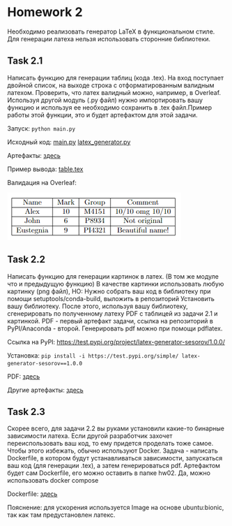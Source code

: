 # Homework 2

Необходимо реализовать генератор LaTeX в функциональном стиле. Для генерации латеха нельзя использовать сторонние библиотеки.

## Task 2.1
Написать функцию для генерации таблиц (кода .tex). На вход поступает двойной список, на выходе строка с отформатированным валидным латехом. Проверить, что латех валидный можно, например, в Overleaf.
Используя другой модуль (.py файл) нужно импортировать вашу функцию и используя ее необходимо сохранить в .tex файл.Пример работы этой функции, это и будет артефактом для этой задачи.

Запуск: `python main.py`

Исходный код: [main.py](task_1/main.py) [latex_generator.py](task_1/latex_generator.py)

Артефакты: [здесь](task_1/artifacts)

Пример вывода: [table.tex](task_1/artifacts/table.tex)

Валидация на Overleaf:

![Overleaf table](task_1/artifacts/overleaf.png)

## Task 2.2
Написать функцию для генерации картинок в латех. (В том же модуле что и предыдущую функцию)
В качестве картинки использовать любую картинку (png файл), НО:
Нужно собрать ваш код в библиотеку при помощи setuptools/conda-build, выложить в репозиторий
Установить вашу библиотеку.
После этого, используя вашу библиотеку, сгенерировать по полученному латеху PDF с таблицей из задачи 2.1 и картинкой. PDF -  первый артефакт задачи, ссылка на репозиторий в PyPI/Anaconda - второй.
Генерировать pdf можно при помощи pdflatex.

Ссылка на PyPI: https://test.pypi.org/project/latex-generator-sesorov/1.0.0/

Установка: `pip install -i https://test.pypi.org/simple/ latex-generator-sesorov==1.0.0`

PDF: [здесь](task_2/artifacts/table.pdf)

Другие артефакты: [здесь](task_2/artifacts)

## Task 2.3
Скорее всего, для задачи 2.2 вы руками установили какие-то бинарные зависимости латеха. Если другой разработчик захочет переиспользовать ваш код, то ему придется проделать тоже самое. Чтобы этого избежать, обычно используют Docker. 
Задача - написать Dockerfile, в котором будут устанавливаться зависимости, запускаться ваш код (для генерации .tex), а затем генерироваться pdf.
Артефактом будет сам Dockerfile, его можно оставить в папке hw02. Да, можно использовать docker compose

Dockerfile: [здесь](task_3/Dockerfile)

Пояснение: для ускорения используется Image на основе ubuntu:bionic, так как там предустановлен латекс.
